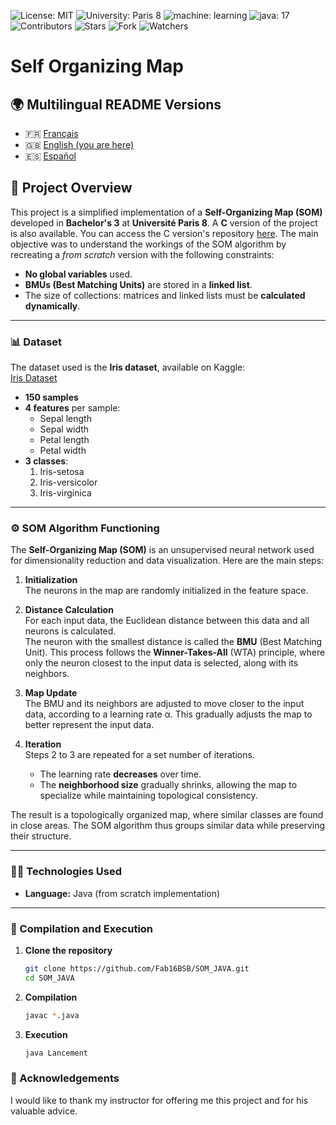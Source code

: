 ![License: MIT](https://img.shields.io/badge/Licence-MIT-green)
![University: Paris 8](https://img.shields.io/badge/University-Paris%208-red)
![machine: learning](https://img.shields.io/badge/machine-learning-blue)
![java: 17](https://img.shields.io/badge/java-17-brightgreen)
![Contributors](https://img.shields.io/badge/contributor-1-orange)
![Stars](https://img.shields.io/github/stars/Fab16BSB/SOM_JAVA?color=orange)
![Fork](https://img.shields.io/github/forks/Fab16BSB/SOM_JAVA?color=orange)
![Watchers](https://img.shields.io/github/watchers/Fab16BSB/SOM_JAVA?color=orange)

<h1> Self Organizing Map </h1>


## 🌍 Multilingual README Versions

- 🇫🇷 [Français](./README.fr.md)
- 🇬🇧 [English (you are here)](#)
- 🇪🇸 [Español](./README.es.md)

## 📘 Project Overview

This project is a simplified implementation of a **Self-Organizing Map (SOM)** developed in **Bachelor's 3** at **Université Paris 8**. A **C** version of the project is also available. You can access the C version's repository [here](https://github.com/Fab16BSB/SOM_C). The main objective was to understand the workings of the SOM algorithm by recreating a *from scratch* version with the following constraints:

- **No global variables** used.  
- **BMUs (Best Matching Units)** are stored in a **linked list**.  
- The size of collections: matrices and linked lists must be **calculated dynamically**.  

---

### 📊 Dataset

The dataset used is the **Iris dataset**, available on Kaggle:  
[Iris Dataset](https://www.kaggle.com/uciml/iris)

- **150 samples**  
- **4 features** per sample:  
  - Sepal length  
  - Sepal width  
  - Petal length  
  - Petal width  
- **3 classes**:  
  1. Iris-setosa  
  2. Iris-versicolor  
  3. Iris-virginica  

---

### ⚙️ SOM Algorithm Functioning

The **Self-Organizing Map (SOM)** is an unsupervised neural network used for dimensionality reduction and data visualization. Here are the main steps:

1. **Initialization**  
   The neurons in the map are randomly initialized in the feature space.

2. **Distance Calculation**  
   For each input data, the Euclidean distance between this data and all neurons is calculated.  
   The neuron with the smallest distance is called the **BMU** (Best Matching Unit). This process follows the **Winner-Takes-All** (WTA) principle, where only the neuron closest to the input data is selected, along with its neighbors.

3. **Map Update**  
   The BMU and its neighbors are adjusted to move closer to the input data, according to a learning rate α. This gradually adjusts the map to better represent the input data.

4. **Iteration**  
   Steps 2 to 3 are repeated for a set number of iterations.  
   - The learning rate **decreases** over time.  
   - The **neighborhood size** gradually shrinks, allowing the map to specialize while maintaining topological consistency.

The result is a topologically organized map, where similar classes are found in close areas. The SOM algorithm thus groups similar data while preserving their structure.

---

### 🧑‍💻 Technologies Used

- **Language:** Java (from scratch implementation)  

---

### 📝 Compilation and Execution

1. **Clone the repository**

   ```bash
   git clone https://github.com/Fab16BSB/SOM_JAVA.git
   cd SOM_JAVA
   ````
2. **Compilation**

   ```bash
   javac *.java
   ```

3. **Execution**

   ```bash
   java Lancement
   ````

### 🙌 Acknowledgements
I would like to thank my instructor for offering me this project and for his valuable advice.

